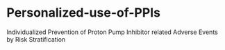 # Personalized-use-of-PPIs
Individualized Prevention of Proton Pump Inhibitor related Adverse Events by Risk Stratification 

